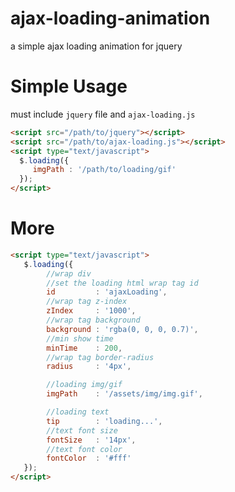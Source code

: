 # ajax-loading-animation
a simple ajax loading animation for jquery

# Simple Usage

must include `jquery` file and `ajax-loading.js`

```html
<script src="/path/to/jquery"></script>
<script src="/path/to/ajax-loading.js"></script>
<script type="text/javascript">
  $.loading({
     imgPath : '/path/to/loading/gif'
  });
</script>
```

# More

```html
<script type="text/javascript">
   $.loading({
        //wrap div
        //set the loading html wrap tag id
        id         : 'ajaxLoading',
        //wrap tag z-index
        zIndex     : '1000',
        //wrap tag background
        background : 'rgba(0, 0, 0, 0.7)',
        //min show time
        minTime    : 200,
        //wrap tag border-radius
        radius     : '4px',

        //loading img/gif
        imgPath    : '/assets/img/img.gif',

        //loading text
        tip        : 'loading...',
        //text font size
        fontSize   : '14px',
        //text font color
        fontColor  : '#fff'
   });
</script>
```
